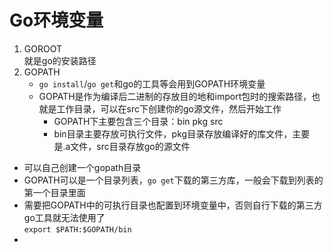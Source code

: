 # Go环境变量  
1. GOROOT  
    就是go的安装路径  
2. GOPATH  
    - `go install`/`go get`和go的工具等会用到GOPATH环境变量  
    - GOPATH是作为编译后二进制的存放目的地和import包时的搜索路径，也就是工作目录，可以在src下创建你的go源文件，然后开始工作  
        - GOPATH下主要包含三个目录：bin  pkg  src  
        - bin目录主要存放可执行文件，pkg目录存放编译好的库文件，主要是.a文件，src目录存放go的源文件  

- 可以自己创建一个gopath目录  
- GOPATH可以是一个目录列表，`go get`下载的第三方库，一般会下载到列表的第一个目录里面  
- 需要把GOPATH中的可执行目录也配置到环境变量中，否则自行下载的第三方go工具就无法使用了  
    `export $PATH:$GOPATH/bin`   
- 
